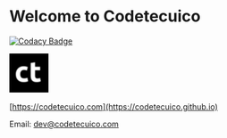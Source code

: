 # Welcome to Codetecuico

[![Codacy Badge](https://api.codacy.com/project/badge/Grade/6500745cbf804d9c8863213123443292)](https://app.codacy.com/app/iptecuico/codetecuico.github.io?utm_source=github.com&utm_medium=referral&utm_content=Codetecuico/codetecuico.github.io&utm_campaign=badger)

<img src="https://github.com/Codetecuico/codetecuico.github.io/blob/master/apple-touch-icon-60x60.png" width="70" />

[https://codetecuico.com](https://codetecuico.github.io)

Email: dev@codetecuico.com
